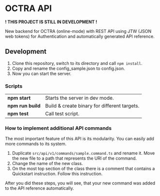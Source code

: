 # OCTRA API

**! THIS PROJECT IS STILL IN DEVELOPMENT !**

New backend for OCTRA (online-mode) with REST API using JTW (JSON web tokens) for Authentication and automatically generated API reference.

## Development

1. Clone this repository, switch to its directory and call `npm install`.
2. Copy and rename the config_sample.json to config.json.
3. Now you can start the server.

### Scripts

<table>
<tbody>
<tr>
<td style="font-weight:bold;">
npm start
</td>
<td>
    Starts the server in dev mode.
</td>
</tr>

<tr>
<td style="font-weight:bold;">
npm run build
</td>
<td>
    Build & create binary for different targets.
</td>
</tr>

<tr>
<td style="font-weight:bold;">
npm test
</td>
<td>
    Call test script.
</td>
</tr>

</tbody>
</table>


### How to implement additional API commands

The most important feature of this API is its modularity. You can easily add more commands to its system.

1. Duplicate `src/api/v1/commands/sample.command.ts` and rename it. Move the new file to a path that represents the URI of the command.
2. Change the name of the new class.
3. On the most top section of the class there is a comment that contains a Quickstart instruction. Follow this instruction.

After you did these steps, you will see, that your new command was added to the API reference automatically.
